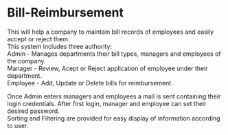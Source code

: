# Bill-Reimbursement

This will help a company to maintain bill records of employees and easily accept or reject them.  
This system includes three authority:  
Admin - Manages departments their bill types, managers and employees of the company.    
Manager - Review, Acept or Reject application of employee under their department.  
Employee - Add, Update or Delete bills for reimbursement.  

Once Admin enters managers and employees a mail is sent containing their login credentials. After first login, manager and employee can set their desired password.  
Sorting and Filtering are provided for easy display of information according to user.  
